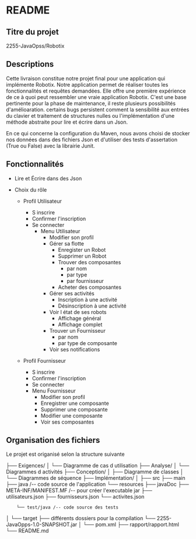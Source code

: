 # README

## Titre du projet
2255-JavaOpss/Robotix 

## Descriptions

Cette livraison constitue notre projet final pour une application qui implémente Robotix.
Notre application permet de réaliser toutes les fonctionnalités et requêtes demandées.
Elle offre une première expérience de ce à quoi peut ressembler une vraie application Robotix.
C'est une base pertinente pour la phase de maintenance, il reste plusieurs possibilités d'amélioaration.
certains bugs persistent comment la sensibilité aux entrées du clavier et traitement de structures nulles
ou l'implémentation d'une méthode abstraite pour lire et écrire dans un Json. 

En ce qui concerne la configuration du Maven, nous avons choisi de stocker nos données dans des fichiers Json et
d'utiliser des tests d'assertation (True ou False) avec la librairie Junit.


## Fonctionnalités

- Lire et Écrire dans des Json 

- Choix du rôle

    - Profil Utilisateur
        - S inscrire
        - Confirmer l'inscription
        - Se connecter
            - Menu Utilisateur
                - Modifier son profil
                - Gérer sa flotte
                    - Enregister un Robot
                    - Supprimer un Robot
                    - Trouver des composantes
                        - par nom
                        - par type
                        - par fournisseur
                    - Acheter des composantes
                - Gérer ses activités
                    - Inscription à une activité
                    - Désinscription à une activité
                - Voir l état de ses robots
                    - Affichage général
                    - Affichage complet
                - Trouver un Fournisseur
                    - par nom
                    - par type de composante
                - Voir ses notifications
                  

    - Profil Fournisseur
        - S inscrire
        - Confirmer l'inscription
        - Se connecter
        - Menu Fournisseur
            - Modifier son profil 
            - Enregistrer une composante
            - Supprimer une composante
            - Modifier une composante
            - Voir ses composantes 

## Organisation des fichiers

Le projet est origanisé selon la structure suivante

├── Exigences/
│   └── Diagramme de cas d utilisation
├── Analyse/
│   └── Diagrammes d activités
├── Conception/
│   ├── Diagramme de classes
│   └── Diagrammes de séquence
├── Implémentation/
│   ├── src
        ├── main
            ├── java /-- code source de l'application
            └── resources 
                ├── javaDoc
                ├── META-INF/MANIFEST.MF /-- pour créer l'executable jar
                ├── utilisateurs.json
                ├── fournisseurs.json
                └── activites.json
                       
        └── test/java /-- code source des tests 
        
│   └── target
        ├── différents dossiers pour la compilation
        └── 2255-JavaOpps-1.0-SNAPSHOT.jar
│   └── pom.xml
├── rapport/rapport.html
└── README.md
```
